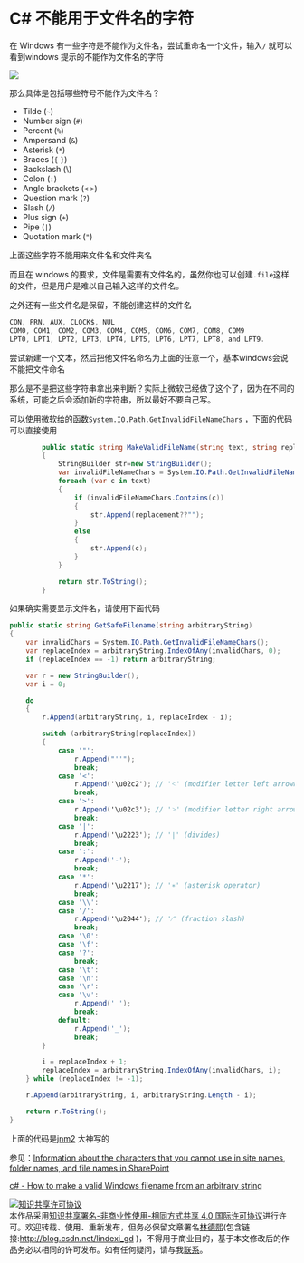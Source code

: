 
# C# 不能用于文件名的字符

在 Windows 有一些字符是不能作为文件名，尝试重命名一个文件，输入`/` 就可以看到windows 提示的不能作为文件名的字符

<!--more-->



<div id="toc"></div>

![](http://image.acmx.xyz/34fdad35-5dfe-a75b-2b4b-8c5e313038e2%2F2018222143910.jpg)

那么具体是包括哪些符号不能作为文件名？

 - Tilde (`~`)
 - Number sign (`#`)
 - Percent (`%`)
 - Ampersand (`&`)
 - Asterisk (`*`)
 - Braces (`{` `}`)
 - Backslash (\\)
 - Colon (`:`)
 - Angle brackets (`<` `>`)
 - Question mark (`?`)
 - Slash (`/`)
 - Plus sign (`+`)
 - Pipe (`|`)
 - Quotation mark (`"`)

上面这些字符不能用来文件名和文件夹名

而且在 windows 的要求，文件是需要有文件名的，虽然你也可以创建`.file`这样的文件，但是用户是难以自己输入这样的文件名。

之外还有一些文件名是保留，不能创建这样的文件名

```csharp
CON, PRN, AUX, CLOCK$, NUL
COM0, COM1, COM2, COM3, COM4, COM5, COM6, COM7, COM8, COM9
LPT0, LPT1, LPT2, LPT3, LPT4, LPT5, LPT6, LPT7, LPT8, and LPT9.
```

尝试新建一个文本，然后把他文件名命名为上面的任意一个，基本windows会说不能把文件命名

那么是不是把这些字符串拿出来判断？实际上微软已经做了这个了，因为在不同的系统，可能之后会添加新的字符串，所以最好不要自己写。

可以使用微软给的函数`System.IO.Path.GetInvalidFileNameChars` ，下面的代码可以直接使用

```csharp
        public static string MakeValidFileName(string text, string replacement = "_")
        {
            StringBuilder str=new StringBuilder();
            var invalidFileNameChars = System.IO.Path.GetInvalidFileNameChars();
            foreach (var c in text)
            {
                if (invalidFileNameChars.Contains(c))
                {
                    str.Append(replacement??"");
                }
                else
                {
                    str.Append(c);
                }
            }

            return str.ToString();
        }

```

如果确实需要显示文件名，请使用下面代码

```csharp
public static string GetSafeFilename(string arbitraryString)
{
    var invalidChars = System.IO.Path.GetInvalidFileNameChars();
    var replaceIndex = arbitraryString.IndexOfAny(invalidChars, 0);
    if (replaceIndex == -1) return arbitraryString;

    var r = new StringBuilder();
    var i = 0;

    do
    {
        r.Append(arbitraryString, i, replaceIndex - i);

        switch (arbitraryString[replaceIndex])
        {
            case '"':
                r.Append("''");
                break;
            case '<':
                r.Append('\u02c2'); // '˂' (modifier letter left arrowhead)
                break;
            case '>':
                r.Append('\u02c3'); // '˃' (modifier letter right arrowhead)
                break;
            case '|':
                r.Append('\u2223'); // '∣' (divides)
                break;
            case ':':
                r.Append('-');
                break;
            case '*':
                r.Append('\u2217'); // '∗' (asterisk operator)
                break;
            case '\\':
            case '/':
                r.Append('\u2044'); // '⁄' (fraction slash)
                break;
            case '\0':
            case '\f':
            case '?':
                break;
            case '\t':
            case '\n':
            case '\r':
            case '\v':
                r.Append(' ');
                break;
            default:
                r.Append('_');
                break;
        }

        i = replaceIndex + 1;
        replaceIndex = arbitraryString.IndexOfAny(invalidChars, i);
    } while (replaceIndex != -1);

    r.Append(arbitraryString, i, arbitraryString.Length - i);

    return r.ToString();
}
```

上面的代码是[jnm2](https://stackoverflow.com/a/30126118/6116637) 大神写的

参见：[Information about the characters that you cannot use in site names, folder names, and file names in SharePoint](https://support.microsoft.com/en-us/help/905231/information-about-the-characters-that-you-cannot-use-in-site-names-fol )

[c# - How to make a valid Windows filename from an arbitrary string](https://stackoverflow.com/questions/620605/how-to-make-a-valid-windows-filename-from-an-arbitrary-string )





<a rel="license" href="http://creativecommons.org/licenses/by-nc-sa/4.0/"><img alt="知识共享许可协议" style="border-width:0" src="https://licensebuttons.net/l/by-nc-sa/4.0/88x31.png" /></a><br />本作品采用<a rel="license" href="http://creativecommons.org/licenses/by-nc-sa/4.0/">知识共享署名-非商业性使用-相同方式共享 4.0 国际许可协议</a>进行许可。欢迎转载、使用、重新发布，但务必保留文章署名[林德熙](http://blog.csdn.net/lindexi_gd)(包含链接:http://blog.csdn.net/lindexi_gd )，不得用于商业目的，基于本文修改后的作品务必以相同的许可发布。如有任何疑问，请与我[联系](mailto:lindexi_gd@163.com)。